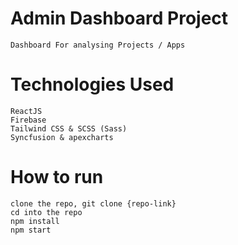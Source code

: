 # Admin Dashboard Project
    Dashboard For analysing Projects / Apps
# Technologies Used
    ReactJS
    Firebase
    Tailwind CSS & SCSS (Sass)
    Syncfusion & apexcharts
# How to run
    clone the repo, git clone {repo-link}
    cd into the repo
    npm install
    npm start
